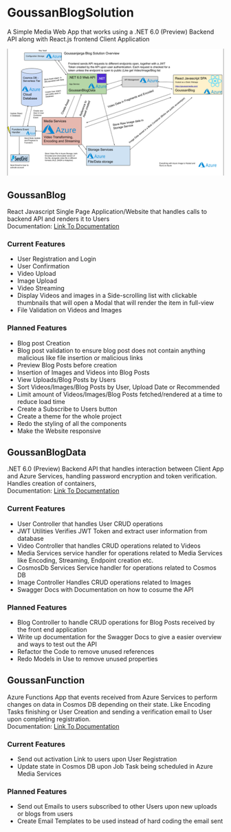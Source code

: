 # GoussanBlogSolution
 
 A Simple Media Web App that works using a .NET 6.0 (Preview) Backend API along with React.js frontend Client Application
 
 ![Visual representation of Solution](/SolutionOverviewVisual.png)

 ## GoussanBlog

React Javascript Single Page Application/Website that handles calls to backend API and renders it to Users
<br />
Documentation: [Link To Documentation](GoussanBlog/README.md)

### Current Features
* User Registration and Login
* User Confirmation
* Video Upload
* Image Upload
* Video Streaming
* Display Videos and images in a Side-scrolling list with clickable thumbnails that will open a Modal that will render the item in full-view
* File Validation on Videos and Images

### Planned Features
* Blog post Creation
* Blog post validation to ensure blog post does not contain anything malicious like file insertion or malicious links
* Preview Blog Posts before creation
* Insertion of Images and Videos into Blog Posts
* View Uploads/Blog Posts by Users
* Sort Videos/Images/Blog Posts by User, Upload Date or Recommended
* Limit amount of Videos/Images/Blog Posts fetched/rendered at a time to reduce load time
* Create a Subscribe to Users button
* Create a theme for the whole project
* Redo the styling of all the components
* Make the Website responsive

## GoussanBlogData

.NET 6.0 (Preview) Backend API that handles interaction between Client App and Azure Services, handling password encryption and token verification. Handles creation of containers, 
<br />
Documentation: [Link To Documentation](GoussanBlogData/README.md)

### Current Features
* User Controller that handles User CRUD operations
* JWT Utilities Verifies JWT Token and extract user information from database 
* Video Controller that handles CRUD operations related to Videos
* Media Services service handler for operations related to Media Services like Encoding, Streaming, Endpoint creation etc.
* CosmosDb Services Service handler for operations related to Cosmos DB
* Image Controller Handles CRUD operations related to Images
* Swagger Docs with Documentation on how to cosume the API


### Planned Features
* Blog Controller to handle CRUD operations for Blog Posts received by the front end application
* Write up documentation for the Swagger Docs to give a easier overview and ways to test out the API
* Refactor the Code to remove unused references
* Redo Models in Use to remove unused properties

## GoussanFunction

Azure Functions App that events received from Azure Services to perform changes on data in Cosmos DB depending on their state. Like Encoding Tasks finishing or User Creation and sending a verification email to User upon completing registration.
<br />
Documentation: [Link To Documentation](GoussanFunction/README.md)

### Current Features
* Send out activation Link to users upon User Registration
* Update state in Cosmos DB upon Job Task being scheduled in Azure Media Services

### Planned Features
* Send out Emails to users subscribed to other Users upon new uploads or blogs from users
* Create Email Templates to be used instead of hard coding the email sent



